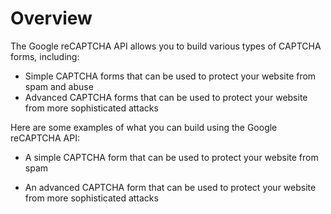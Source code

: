 # Overview

The Google reCAPTCHA API allows you to build various types of CAPTCHA forms, including:

- Simple CAPTCHA forms that can be used to protect your website from spam and abuse
- Advanced CAPTCHA forms that can be used to protect your website from more sophisticated attacks

Here are some examples of what you can build using the Google reCAPTCHA API:

- A simple CAPTCHA form that can be used to protect your website from spam

- An advanced CAPTCHA form that can be used to protect your website from more sophisticated attacks
